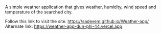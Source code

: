A simple weather application that gives weather, humidity, wind speed and temperature of the searched city.

Follow this link to visit the site: https://sadevem.github.io/Weather-app/
Alternate link: https://weather-app-dun-phi-44.vercel.app
